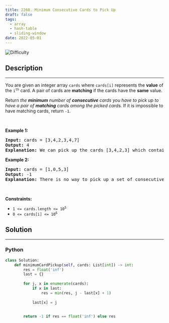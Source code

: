 ```yaml
---
title: 2260. Minimum Consecutive Cards to Pick Up
draft: false
tags: 
  - array
  - hash-table
  - sliding-window
date: 2022-05-01
---
```


![Difficulty](https://img.shields.io/badge/Difficulty-Medium-blue.svg)

## Description

---
<p>You are given an integer array <code>cards</code> where <code>cards[i]</code> represents the <strong>value</strong> of the <code>i<sup>th</sup></code> card. A pair of cards are <strong>matching</strong> if the cards have the <strong>same</strong> value.</p>

<p>Return<em> the <strong>minimum</strong> number of <strong>consecutive</strong> cards you have to pick up to have a pair of <strong>matching</strong> cards among the picked cards.</em> If it is impossible to have matching cards, return <code>-1</code>.</p>

<p>&nbsp;</p>
<p><strong class="example">Example 1:</strong></p>

<pre>
<strong>Input:</strong> cards = [3,4,2,3,4,7]
<strong>Output:</strong> 4
<strong>Explanation:</strong> We can pick up the cards [3,4,2,3] which contain a matching pair of cards with value 3. Note that picking up the cards [4,2,3,4] is also optimal.
</pre>

<p><strong class="example">Example 2:</strong></p>

<pre>
<strong>Input:</strong> cards = [1,0,5,3]
<strong>Output:</strong> -1
<strong>Explanation:</strong> There is no way to pick up a set of consecutive cards that contain a pair of matching cards.
</pre>

<p>&nbsp;</p>
<p><strong>Constraints:</strong></p>

<ul>
	<li><code>1 &lt;= cards.length &lt;= 10<sup>5</sup></code></li>
	<li><code>0 &lt;= cards[i] &lt;= 10<sup>6</sup></code></li>
</ul>


## Solution

---
### Python
``` py title='minimum-consecutive-cards-to-pick-up'
class Solution:
    def minimumCardPickup(self, cards: List[int]) -> int:
        res = float('inf')
        last = {}
        
        for j, x in enumerate(cards):
            if x in last:
                res = min(res, j - last[x] + 1)
                
            last[x] = j
        
        
        return -1 if res == float('inf') else res

```

